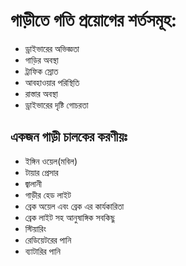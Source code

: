 # গাড়ীতে গতি প্রয়োগের শর্তসমূহ:
- ড্রাইভারের অভিজ্ঞতা
- গাড়ির অবস্থা
- ট্রাফিক স্রোত
- আবহাওয়ার পরিস্থিতি
- রাস্তার অবস্থা
- ড্রাইভারের দৃষ্টি গোচরতা

## একজন গাড়ী চালকের করণীয়ঃ
- ইঙ্গিন ওয়েল(মবিল)
- টায়ার প্রেসার
- জ্বালানী
- গাড়ীর হেড লাইট
- ব্রেক অয়েল এবং ব্রেক এর কার্যকারিতা
- ব্রেক লাইট সহ আনুষাঙ্গিক সবকিছু
- স্টিয়ারিং
- রেডিয়েটরের পানি
- ব্যাটারির পানি
